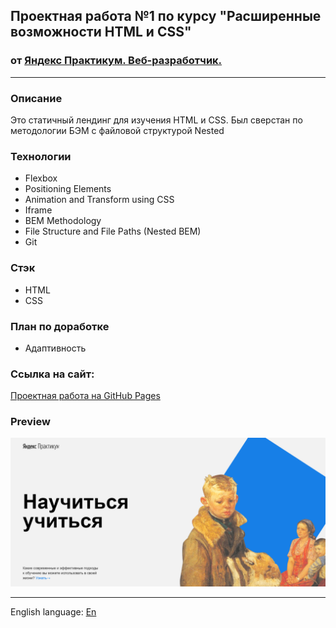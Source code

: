 ## Проектная работа №1 по курсу "Расширенные возможности HTML и CSS"
### от [Яндекс Практикум. Веб-разработчик.](https://practicum.yandex.ru/profile/web/)
____
### Описание
Это статичный лендинг для изучения HTML и CSS.
Был сверстан по методологии БЭМ с файловой структурой Nested
### Технологии
- Flexbox
- Positioning Elements
- Animation and Transform using CSS
- Iframe
- BEM Methodology
- File Structure and File Paths (Nested BEM)
- Git
### Стэк
- HTML
- CSS

### План по доработке
- Адаптивность
### Ссылка на сайт:
[Проектная работа на GitHub Pages]()
### Preview
![img.png](images/project.png)
____
English language: [En](README.en.md)
